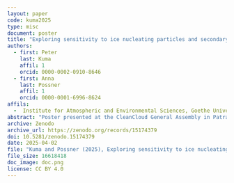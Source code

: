 ```yaml
---
layout: paper
code: kuma2025
type: misc
document: poster
title: "Exploring sensitivity to ice nucleating particles and secondary ice production during COMBLE in idealised ICON large eddy simulations"
authors:
  - first: Peter
    last: Kuma
    affil: 1
    orcid: 0000-0002-0910-8646
  - first: Anna
    last: Possner
    affil: 1
    orcid: 0000-0001-6996-8624
affils:
  -  Institute for Atmospheric and Environmental Sciences, Goethe University Frankfurt, Frankfurt am Main, Hesse, Germany
abstract: "Poster presented at the CleanCloud General Assembly in Patras, Greece on 2–3 April 2025."
archive: Zenodo
archive_url: https://zenodo.org/records/15174379
doi: 10.5281/zenodo.15174379
date: 2025-04-02
file: "Kuma and Possner (2025), Exploring sensitivity to ice nucleating particles and secondary ice production during COMBLE in idealised ICON large eddy simulations.pdf"
file_size: 16618418
doc_image: doc.png
license: CC BY 4.0
---
```

